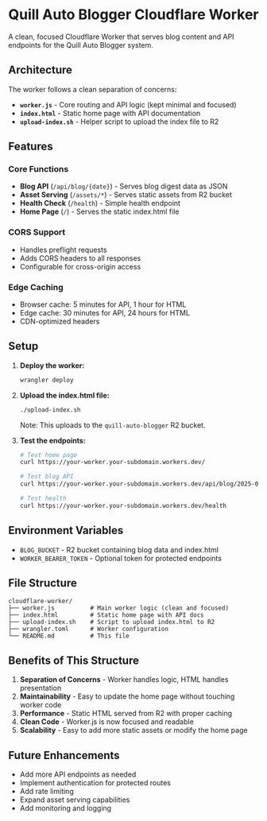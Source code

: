 # Quill Auto Blogger Cloudflare Worker

A clean, focused Cloudflare Worker that serves blog content and API endpoints for the Quill Auto Blogger system.

## Architecture

The worker follows a clean separation of concerns:

- **`worker.js`** - Core routing and API logic (kept minimal and focused)
- **`index.html`** - Static home page with API documentation
- **`upload-index.sh`** - Helper script to upload the index file to R2

## Features

### Core Functions
- **Blog API** (`/api/blog/{date}`) - Serves blog digest data as JSON
- **Asset Serving** (`/assets/*`) - Serves static assets from R2 bucket
- **Health Check** (`/health`) - Simple health endpoint
- **Home Page** (`/`) - Serves the static index.html file

### CORS Support
- Handles preflight requests
- Adds CORS headers to all responses
- Configurable for cross-origin access

### Edge Caching
- Browser cache: 5 minutes for API, 1 hour for HTML
- Edge cache: 30 minutes for API, 24 hours for HTML
- CDN-optimized headers

## Setup

1. **Deploy the worker:**
   ```bash
   wrangler deploy
   ```

2. **Upload the index.html file:**
   ```bash
   ./upload-index.sh
   ```
   
   Note: This uploads to the `quill-auto-blogger` R2 bucket.

3. **Test the endpoints:**
   ```bash
   # Test home page
   curl https://your-worker.your-subdomain.workers.dev/
   
   # Test blog API
   curl https://your-worker.your-subdomain.workers.dev/api/blog/2025-08-29
   
   # Test health
   curl https://your-worker.your-subdomain.workers.dev/health
   ```

## Environment Variables

- `BLOG_BUCKET` - R2 bucket containing blog data and index.html
- `WORKER_BEARER_TOKEN` - Optional token for protected endpoints

## File Structure

```
cloudflare-worker/
├── worker.js          # Main worker logic (clean and focused)
├── index.html         # Static home page with API docs
├── upload-index.sh    # Script to upload index.html to R2
├── wrangler.toml      # Worker configuration
└── README.md          # This file
```

## Benefits of This Structure

1. **Separation of Concerns** - Worker handles logic, HTML handles presentation
2. **Maintainability** - Easy to update the home page without touching worker code
3. **Performance** - Static HTML served from R2 with proper caching
4. **Clean Code** - Worker.js is now focused and readable
5. **Scalability** - Easy to add more static assets or modify the home page

## Future Enhancements

- Add more API endpoints as needed
- Implement authentication for protected routes
- Add rate limiting
- Expand asset serving capabilities
- Add monitoring and logging
